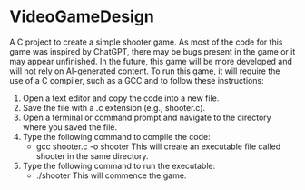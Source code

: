 # VideoGameDesign
A C project to create a simple shooter game. As most of the code for this game was inspired by ChatGPT, there may be bugs present in the game or it may appear unfinished. In the future, this game will be more developed and will not rely on AI-generated content.
To run this game, it will require the use of a C compiler, such as a GCC and to follow these instructions:
1. Open a text editor and copy the code into a new file.
2. Save the file with a .c extension (e.g., shooter.c).
3. Open a terminal or command prompt and navigate to the directory where you saved the file.
4. Type the following command to compile the code:
    + gcc shooter.c -o shooter
This will create an executable file called shooter in the same directory.
5. Type the following command to run the executable:
    + ./shooter
This will commence the game.
